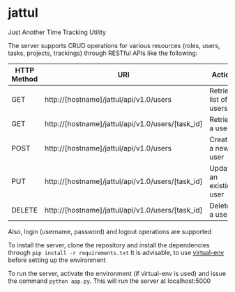 # jattul
Just Another Time Tracking Utility


The server supports CRUD operations for various resources (roles, users, tasks, projects, trackings)
through RESTful APIs like the following:

HTTP Method |	URI                                               | Action
----------- | ------------------------------------------------- | -----------------------
GET         |	http://[hostname]/jattul/api/v1.0/users           | Retrieve list of users
GET	        | http://[hostname]/jattul/api/v1.0/users/[task_id]	| Retrieve a user
POST        | http://[hostname]/jattul/api/v1.0/users           | Create a new user
PUT         | http://[hostname]/jattul/api/v1.0/users/[task_id] | Update an existing user
DELETE      | http://[hostname]/jattul/api/v1.0/users/[task_id] | Delete a user

Also, login (username, password) and logout operations are supported

To install the server, clone the repository and install the dependencies through `pip install -r requirements.txt`
It is advisable, to use [virtual-env](https://virtualenv.pypa.io) before setting up the environment

To run the server, activate the environment (if virtual-env is used) and issue the command `python app.py`.
This will run the server at localhost:5000
